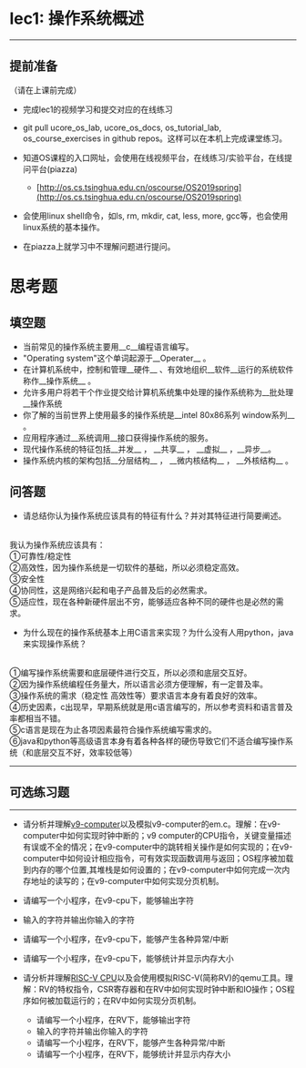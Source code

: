 # lec1: 操作系统概述

---

## **提前准备**

（请在上课前完成）

* 完成lec1的视频学习和提交对应的在线练习
* git pull ucore\_os\_lab, ucore\_os\_docs, os\_tutorial\_lab, os\_course\_exercises in github repos。这样可以在本机上完成课堂练习。
* 知道OS课程的入口网址，会使用在线视频平台，在线练习/实验平台，在线提问平台\(piazza\)
  * [http://os.cs.tsinghua.edu.cn/oscourse/OS2019spring](http://os.cs.tsinghua.edu.cn/oscourse/OS2019spring)


* 会使用linux shell命令，如ls, rm, mkdir, cat, less, more, gcc等，也会使用linux系统的基本操作。
* 在piazza上就学习中不理解问题进行提问。



# 思考题

## 填空题

* 当前常见的操作系统主要用__c__编程语言编写。
* "Operating system"这个单词起源于__Operater__ 。
* 在计算机系统中，控制和管理__硬件__ 、有效地组织__软件__运行的系统软件称作__操作系统__ 。
* 允许多用户将若干个作业提交给计算机系统集中处理的操作系统称为__批处理__操作系统
* 你了解的当前世界上使用最多的操作系统是__intel 80x86系列 window系列__ 。
* 应用程序通过__系统调用__接口获得操作系统的服务。
* 现代操作系统的特征包括__并发__ ， \_\_共享\_\_  ， \_\_虚拟\_\_ ，\_\_异步\_\_。
* 操作系统内核的架构包括__分层结构__ ， \_\_微内核结构\_\_ ， \_\_外核结构\_\_ 。

## 问答题

- 请总结你认为操作系统应该具有的特征有什么？并对其特征进行简要阐述。

</br>  我认为操作系统应该具有：
</br>  ①可靠性/稳定性
</br>  ②高效性，因为操作系统是一切软件的基础，所以必须稳定高效。
</br>  ③安全性
</br>  ④协同性，这是网络兴起和电子产品普及后的必然需求。
</br>  ⑤适应性，现在各种新硬件层出不穷，能够适应各种不同的硬件也是必然的需求。

- 为什么现在的操作系统基本上用C语言来实现？为什么没有人用python，java来实现操作系统？

</br>  ①编写操作系统需要和底层硬件进行交互，所以必须和底层交互好。
</br>  ②因为操作系统编程任务量大，所以语言必须方便理解，有一定普及率。
</br>  ③操作系统的需求（稳定性 高效性等）要求语言本身有着良好的效率。
</br>  ④历史因素，c出现早，早期系统就是用c语言编写的，所以参考资料和语言普及率都相当不错。
</br>  ⑤c语言是现在为止各项因素最符合操作系统编写需求的。
</br>  ⑥java和python等高级语言本身有着各种各样的硬伤导致它们不适合编写操作系统（和底层交互不好，效率较低等）

---

## 可选练习题

---

- 请分析并理解[v9\-computer](https://github.com/chyyuu/os_tutorial_lab/blob/master/v9_computer/docs/v9_computer.md)以及模拟v9\-computer的em.c。理解：在v9\-computer中如何实现时钟中断的；v9 computer的CPU指令，关键变量描述有误或不全的情况；在v9\-computer中的跳转相关操作是如何实现的；在v9\-computer中如何设计相应指令，可有效实现函数调用与返回；OS程序被加载到内存的哪个位置,其堆栈是如何设置的；在v9\-computer中如何完成一次内存地址的读写的；在v9\-computer中如何实现分页机制。


- 请编写一个小程序，在v9-cpu下，能够输出字符


- 输入的字符并输出你输入的字符


- 请编写一个小程序，在v9-cpu下，能够产生各种异常/中断


- 请编写一个小程序，在v9-cpu下，能够统计并显示内存大小



- 请分析并理解[RISC-V CPU](http://www.riscvbook.com/chinese/)以及会使用模拟RISC\-V(简称RV)的qemu工具。理解：RV的特权指令，CSR寄存器和在RV中如何实现时钟中断和IO操作；OS程序如何被加载运行的；在RV中如何实现分页机制。
  - 请编写一个小程序，在RV下，能够输出字符
  - 输入的字符并输出你输入的字符
  - 请编写一个小程序，在RV下，能够产生各种异常/中断
  - 请编写一个小程序，在RV下，能够统计并显示内存大小
